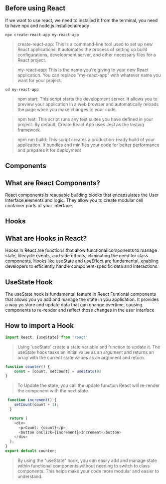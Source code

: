 
## Before using React
<p> If we want to use react, we need to installed it from the terminal, you need to have npx and node.js installed already </p>


```
npx create-react-app my-react-app
```

> create-react-app: This is a command-line tool used to set up new React applications. It automates the process of setting up build configurations, development server, and other necessary files for a React project.

> my-react-app: This is the name you're giving to your new React application. You can replace "my-react-app" with whatever name you want for your project.
```
cd my-react-app
```
>npm start: This script starts the development server. It allows you to preview your application in a web browser and automatically reloads the page when you make changes to your code.

>npm test: This script runs any test suites you have defined in your project. By default, Create React App uses Jest as the testing framework.

>npm run build: This script creates a production-ready build of your application. It bundles and minifies your code for better performance and prepares it for deployment
## Components
<h2>What are React Components?</h2>
<p> React components is reausable building blocks that encapsulates the User Interface elements and logic. They allow you to create modular cell container parts of your interface. </p>

## Hooks 
<h2> What are Hooks in React? </h2>
<p> Hooks in React are functions that allow functional components to manage state, lifecycle events, and side effects, eliminating the need for class components. Hooks like useState and useEffect are fundamental, enabling developers to efficiently handle component-specific data and interactions. </p>

<h2> UseState Hook </h2>
<p> The useState hook is fundamental feature in React Funtional components that allows you yo add and manage the state in you application. It provides a way yo store and update data that can change overtime, causing components to re-render and reflect those changes in the user interface </p>

## How to import a Hook

```js
import React, {useState} from 'react'
```
> Using 'useState' create a state variable and function to update it. The useState hook tasks an initial value as an argument and returns an array with the current state values as an argument and return. 

```js
function counter() {
    const = [count, setCount] = useState(0)
}
```

> To Update the state, you call the update function React will re-render the component with the next state.

```js
 function increment() {
    setCount(count + 1);
  }

  return (
    <div>
      <p>Count: {count}</p>
      <button onClick={increment}>Increment</button>
    </div>
  );
}
export default counter;

```
>By using the "useState" hook, you can easily add and manage state within functional components without needing to switch to class components. This helps make your code more modular and easier to understand.